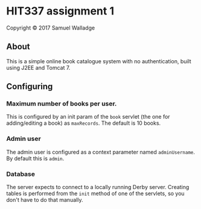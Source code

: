 
# HIT337 assignment 1

Copyright © 2017 Samuel Walladge

## About

This is a simple online book catalogue system with no authentication, built using J2EE and Tomcat 7.



## Configuring

### Maximum number of books per user.

This is configured by an init param of the `book` servlet (the one for adding/editing a book) as `maxRecords`.
The default is 10 books.

### Admin user

The admin user is configured as a context parameter named `adminUsername`. By default this is `admin`.

### Database

The server expects to connect to a locally running Derby server. Creating tables is performed from the `init` method of
one of the servlets, so you don't have to do that manually.
